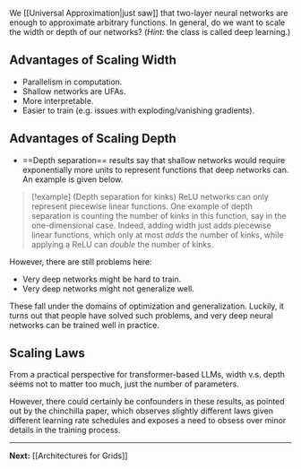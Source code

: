 We [[Universal Approximation|just saw]] that two-layer neural networks are enough to approximate arbitrary functions. In general, do we want to scale the width or depth of our networks? (*Hint:* the class is called deep learning.)

## Advantages of Scaling Width

* Parallelism in computation.
* Shallow networks are UFAs.
* More interpretable.
* Easier to train (e.g. issues with exploding/vanishing gradients).

## Advantages of Scaling Depth

* ==Depth separation== results say that shallow networks would require exponentially more units to represent functions that deep networks can. An example is given below.

> [!example] (Depth separation for kinks)
> ReLU networks can only represent piecewise linear functions. One example of depth separation is counting the number of kinks in this function, say in the one-dimensional case. Indeed, adding width just adds piecewise linear functions, which only at most *adds* the number of kinks, while applying a ReLU can *double* the number of kinks.

However, there are still problems here:

* Very deep networks might be hard to train.
* Very deep networks might not generalize well.

These fall under the domains of optimization and generalization. Luckily, it turns out that people have solved such problems, and very deep neural networks can be trained well in practice.

## Scaling Laws

From a practical perspective for transformer-based LLMs, width v.s. depth seems not to matter too much, just the number of parameters.

However, there could certainly be confounders in these results, as pointed out by the chinchilla paper, which observes slightly different laws given different learning rate schedules and exposes a need to obsess over minor details in the training process. 

---

**Next:** [[Architectures for Grids]]